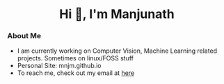 <h1 align="center">Hi 👋, I'm Manjunath</h1>

### About Me
- I am currently working on Computer Vision, Machine Learning related projects. Sometimes on linux/FOSS stuff
- Personal Site: mnjm.github.io
- To reach me, check out my email at [here](https://mnjm.github.io/contact-mail/)
